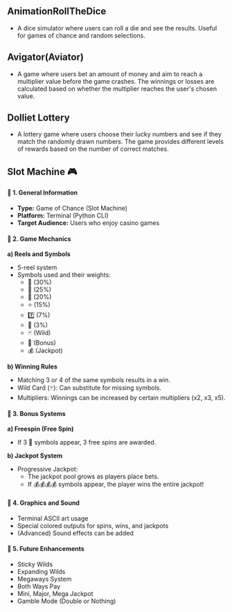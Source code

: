 ## AnimationRollTheDice

- A dice simulator where users can roll a die and see the results. Useful for games of chance and random selections.

## Avigator(Aviator)

- A game where users bet an amount of money and aim to reach a multiplier value before the game crashes. The winnings or losses are calculated based on whether the multiplier reaches the user's chosen value.

## Dolliet Lottery

- A lottery game where users choose their lucky numbers and see if they match the randomly drawn numbers. The game provides different levels of rewards based on the number of correct matches.

## Slot Machine 🎮

#### 📌 1. General Information

- **Type:** Game of Chance (Slot Machine)
- **Platform:** Terminal (Python CLI)
- **Target Audience:** Users who enjoy casino games

#### 🎰 2. Game Mechanics

**a) Reels and Symbols**

- 5-reel system
- Symbols used and their weights:
  - 🍒 (30%)
  - 🍋 (25%)
  - 🔔 (20%)
  - ⭐ (15%)
  - 7️⃣ (7%)
  - 🍉 (3%)
  - 🃏 (Wild)
  - 🎁 (Bonus)
  - 💰 (Jackpot)

**b) Winning Rules**

- Matching 3 or 4 of the same symbols results in a win.
- Wild Card (🃏): Can substitute for missing symbols.
- Multipliers: Winnings can be increased by certain multipliers (x2, x3, x5).

#### 🎁 3. Bonus Systems

**a) Freespin (Free Spin)**

- If 3 🎁 symbols appear, 3 free spins are awarded.

**b) Jackpot System**

- Progressive Jackpot:
  - The jackpot pool grows as players place bets.
  - If 💰💰💰💰 symbols appear, the player wins the entire jackpot!

#### 🎨 4. Graphics and Sound

- Terminal ASCII art usage
- Special colored outputs for spins, wins, and jackpots
- (Advanced) Sound effects can be added

#### 🔮 5. Future Enhancements

- Sticky Wilds
- Expanding Wilds
- Megaways System
- Both Ways Pay
- Mini, Major, Mega Jackpot
- Gamble Mode (Double or Nothing)
